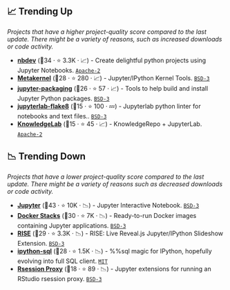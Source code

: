 ## 📈 Trending Up

_Projects that have a higher project-quality score compared to the last update. There might be a variety of reasons, such as increased downloads or code activity._

- <b><a href="https://github.com/fastai/nbdev">nbdev</a></b> (🥇34 ·  ⭐ 3.3K · 📈) - Create delightful python projects using Jupyter Notebooks. <code><a href="http://bit.ly/3nYMfla">Apache-2</a></code>
- <b><a href="https://github.com/Calysto/metakernel">Metakernel</a></b> (🥇28 ·  ⭐ 280 · 📈) - Jupyter/IPython Kernel Tools. <code><a href="http://bit.ly/3aKzpTv">BSD-3</a></code>
- <b><a href="https://github.com/jupyter/jupyter-packaging">jupyter-packaging</a></b> (🥉26 ·  ⭐ 57 · 📈) - Tools to help build and install Jupyter Python packages. <code><a href="http://bit.ly/3aKzpTv">BSD-3</a></code>
- <b><a href="https://github.com/mlshapiro/jupyterlab-flake8">jupyterlab-flake8</a></b> (🥉15 ·  ⭐ 100 · 💤) - Jupyterlab python linter for notebooks and text files.. <code><a href="http://bit.ly/3aKzpTv">BSD-3</a></code>
- <b><a href="https://github.com/timkpaine/knowledgelab">KnowledgeLab</a></b> (🥉15 ·  ⭐ 45 · 📈) - KnowledgeRepo + JupyterLab. <code><a href="http://bit.ly/3nYMfla">Apache-2</a></code>

## 📉 Trending Down

_Projects that have a lower project-quality score compared to the last update. There might be a variety of reasons such as decreased downloads or code activity._

- <b><a href="https://github.com/jupyter/notebook">Jupyter</a></b> (🥇43 ·  ⭐ 10K · 📉) - Jupyter Interactive Notebook. <code><a href="http://bit.ly/3aKzpTv">BSD-3</a></code>
- <b><a href="https://github.com/jupyter/docker-stacks">Docker Stacks</a></b> (🥈30 ·  ⭐ 7K · 📉) - Ready-to-run Docker images containing Jupyter applications. <code><a href="http://bit.ly/3aKzpTv">BSD-3</a></code>
- <b><a href="https://github.com/damianavila/RISE">RISE</a></b> (🥈29 ·  ⭐ 3.3K · 📉) - RISE: Live Reveal.js Jupyter/IPython Slideshow Extension. <code><a href="http://bit.ly/3aKzpTv">BSD-3</a></code>
- <b><a href="https://github.com/catherinedevlin/ipython-sql">ipython-sql</a></b> (🥇28 ·  ⭐ 1.5K · 📉) - %%sql magic for IPython, hopefully evolving into full SQL client. <code><a href="http://bit.ly/34MBwT8">MIT</a></code>
- <b><a href="https://github.com/jupyterhub/jupyter-rsession-proxy">Rsession Proxy</a></b> (🥉18 ·  ⭐ 89 · 📉) - Jupyter extensions for running an RStudio rsession proxy. <code><a href="http://bit.ly/3aKzpTv">BSD-3</a></code>

